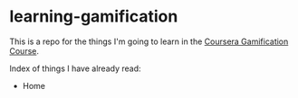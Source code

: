 learning-gamification
=====================

This is a repo for the things I'm going to learn in the [Coursera Gamification Course][url-gamification-course]. 

Index of things I have already read: 

* Home



[url-gamification-course]: https://class.coursera.org/gamification-003
